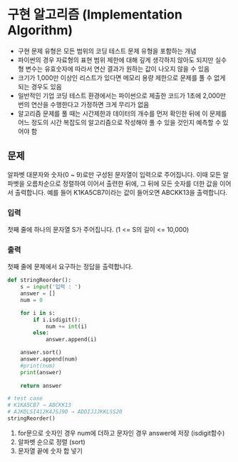 # 구현 알고리즘 (Implementation Algorithm)

- 구현 문제 유형은 모든 범위의 코딩 테스트 문제 유형을 포함하는 개념
- 파이썬의 경우 자료형의 표현 범위 제한에 대해 깊게 생각하지 않아도 되지만 실수형 변수는 유효숫자에 따라서 연산 결과가 원하는 값이 나오지 않을 수 있음
- 크기가 1,000만 이상인 리스트가 있다면 메모리 용량 제한으로 문제를 풀 수 없게 되는 경우도 있음
- 일반적인 기업 코딩 테스트 환경에서는 파이썬으로 제출한 코드가 1초에 2,000만 번의 연산을 수행한다고 가정하면 크게 무리가 없음
- 알고리즘 문제를 풀 때는 시간제한과 데이터의 개수를 먼저 확인한 뒤에 이 문제를 어느 정도의 시간 복잡도의 알고리즘으로 작성해야 풀 수 있을 것인지 예측할 수 있어야 함

## 문제
알파벳 대문자와 숫자(0 ~ 9)로만 구성된 문자열이 입력으로 주어집니다. 이때 모든 알파벳을 오름차순으로 정렬하여 이어서 출련한 뒤에, 그 뒤에 모든 숫자를 더한 값을 이어서 출력합니다.
예를 들어 K1KA5CB7이라는 값이 들어오면 ABCKK13을 출력합니다.

### 입력
첫째 줄에 하나의 문자열 S가 주어집니다. (1 <= S의 길이 <= 10,000)

### 출력
첫째 줄에 문제에서 요구하는 정답을 출력합니다.

```python
def stringReorder():
    s = input('입력 : ')
    answer = []
    num = 0

    for i in s:
        if i.isdigit():
            num += int(i)
        else:
            answer.append(i)

    answer.sort()
    answer.append(num)
    #print(num)
    print(answer)
    
    return answer

# test case
# K1KA5CB7 → ABCKK13
# AJKDLSI412K4JSJ9D → ADDIJJJKKLSS20
stringReorder()
```

1. for문으로 숫자인 경우 num에 더하고 문자인 경우 answer에 저장 (isdigit함수)
2. 알파벳 순으로 정렬 (sort)
3. 문자열 끝에 숫자 합 넣기